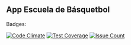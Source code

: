 ## App Escuela de Básquetbol

Badges:

[![Code Climate](https://codeclimate.com/github/tvargasvicencio/EscBasket/badges/gpa.svg)](https://codeclimate.com/github/tvargasvicencio/EscBasket)
[![Test Coverage](https://codeclimate.com/github/tvargasvicencio/EscBasket/badges/coverage.svg)](https://codeclimate.com/github/tvargasvicencio/EscBasket/coverage)
[![Issue Count](https://codeclimate.com/github/tvargasvicencio/EscBasket/badges/issue_count.svg)](https://codeclimate.com/github/tvargasvicencio/EscBasket)
